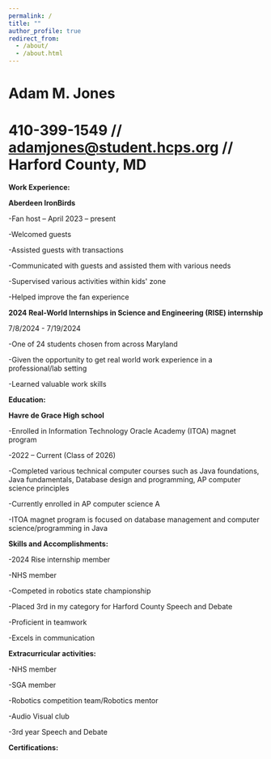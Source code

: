 ```yaml
---
permalink: /
title: ""
author_profile: true
redirect_from: 
  - /about/
  - /about.html
---
```


# Adam M. Jones 

# 410-399-1549 // adamjones@student.hcps.org // Harford County, MD



**Work Experience:**

**Aberdeen IronBirds** 

-Fan host – April 2023 – present 

-Welcomed guests 

-Assisted guests with transactions 

-Communicated with guests and assisted them with various needs 

-Supervised various activities within kids' zone 

-Helped improve the fan experience 



**2024 Real-World Internships in Science and Engineering (RISE) internship**

7/8/2024 - 7/19/2024 

-One of 24 students chosen from across Maryland 

-Given the opportunity to get real world work experience in a professional/lab setting 

-Learned valuable work skills 



**Education:**

**Havre de Grace High school**

-Enrolled in Information Technology Oracle Academy (ITOA) magnet program 

-2022 – Current (Class of 2026) 

-Completed various technical computer courses such as Java foundations, Java fundamentals, Database design and programming, AP computer science principles 

-Currently enrolled in AP computer science A 

-ITOA magnet program is focused on database management and computer science/programming in Java 



**Skills and Accomplishments:**

-2024 Rise internship member 

-NHS member 

-Competed in robotics state championship  

-Placed 3rd in my category for Harford County Speech and Debate 

-Proficient in teamwork 

-Excels in communication 



**Extracurricular activities:**

-NHS member 

-SGA member 

-Robotics competition team/Robotics mentor 

-Audio Visual club 

-3rd year Speech and Debate 



**Certifications:**

